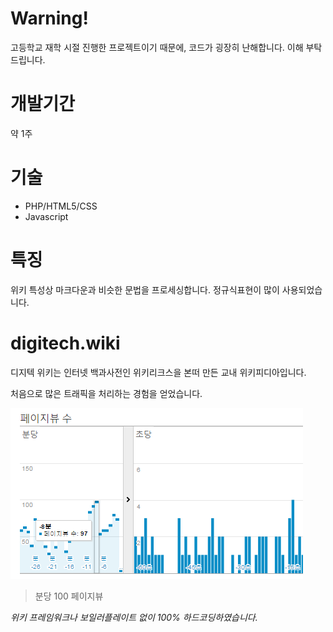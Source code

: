 # Warning!
고등학교 재학 시절 진행한 프로젝트이기 때문에, 코드가 굉장히 난해합니다. 이해 부탁드립니다.

# 개발기간
약 1주

# 기술
* PHP/HTML5/CSS
* Javascript

# 특징
위키 특성상 마크다운과 비슷한 문법을 프로세싱합니다. 정규식표현이 많이 사용되었습니다.

# digitech.wiki
디지텍 위키는 인터넷 백과사전인 위키리크스을 본떠 만든 교내 위키피디아입니다.

처음으로 많은 트래픽을 처리하는 경험을 얻었습니다.

![](https://raw.githubusercontent.com/mskims/digitech-wiki/master/static/img/pageview.png)
> 분당 100 페이지뷰

*위키 프레임워크나 보일러플레이트 없이 100% 하드코딩하였습니다.*

